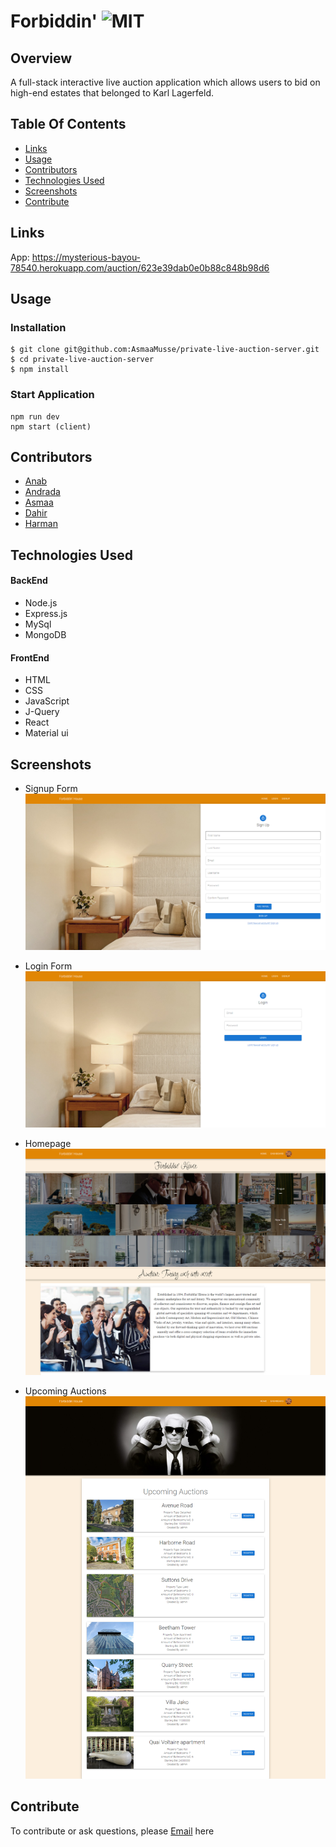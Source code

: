 # Forbiddin' ![MIT](https://img.shields.io/static/v1?label=MIT&message=License&color=orange)

## Overview

A full-stack interactive live auction application which allows users to bid on high-end estates that belonged to Karl Lagerfeld.

## Table Of Contents

- [Links](#links)
- [Usage](#usage)
- [Contributors](#contributors)
- [Technologies Used](#technologies-used)
- [Screenshots](#screenshots)
- [Contribute](#contribute)

## Links

App: https://mysterious-bayou-78540.herokuapp.com/auction/623e39dab0e0b88c848b98d6

## Usage

### Installation

```
$ git clone git@github.com:AsmaaMusse/private-live-auction-server.git
$ cd private-live-auction-server
$ npm install
```

### Start Application

```
npm run dev
npm start (client)
```

## Contributors

- [Anab](https://github.com/anabwarsame)
- [Andrada](https://github.com/andradag)
- [Asmaa](https://github.com/AsmaaMusse)
- [Dahir](https://github.com/DMO17)
- [Harman](https://github.com/AkenEagle)

## Technologies Used

#### BackEnd

- Node.js
- Express.js
- MySql
- MongoDB

#### FrontEnd

- HTML
- CSS
- JavaScript
- J-Query
- React
- Material ui

## Screenshots

- Signup Form
  ![signUp form](./src/assets/Signup.jpg)

- Login Form
  ![login form](./src/assets/Login.jpg)

- Homepage
  ![homepage](./src/assets/Homepage.jpg)

- Upcoming Auctions
  ![upcoming auction](./src/assets/Upcoming%20auctions.jpg)

## Contribute

To contribute or ask questions, please <a href="https://mail.google.com/mail/u/0/?tf=cm&to=asmaamusse03@gmail.com&cc&bcc&su&body&fs=1">Email</a> here
